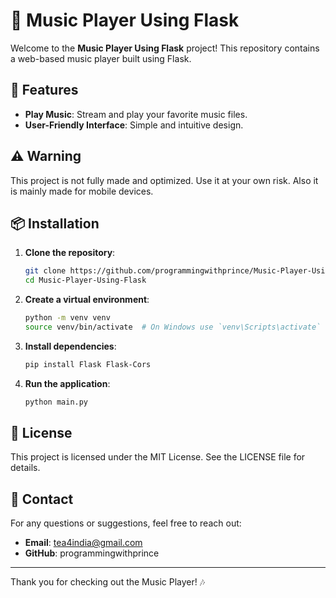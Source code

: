 # 🎵 Music Player Using Flask

Welcome to the **Music Player Using Flask** project! This repository contains a web-based music player built using Flask.

## 🚀 Features

- **Play Music**: Stream and play your favorite music files.
- **User-Friendly Interface**: Simple and intuitive design.

## ⚠️ Warning

This project is not fully made and optimized. Use it at your own risk.
Also it is mainly made for mobile devices.

## 📦 Installation

1. **Clone the repository**:
    ```bash
    git clone https://github.com/programmingwithprince/Music-Player-Using-Flask.git
    cd Music-Player-Using-Flask
    ```

2. **Create a virtual environment**:
    ```bash
    python -m venv venv
    source venv/bin/activate  # On Windows use `venv\Scripts\activate`
    ```

3. **Install dependencies**:
    ```bash
    pip install Flask Flask-Cors
    ```

4. **Run the application**:
    ```bash
    python main.py
    ```

## 📝 License

This project is licensed under the MIT License. See the LICENSE file for details.

## 📧 Contact

For any questions or suggestions, feel free to reach out:

- **Email**: tea4india@gmail.com
- **GitHub**: programmingwithprince

---

Thank you for checking out the Music Player! 🎶
